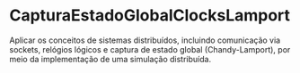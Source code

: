 # CapturaEstadoGlobalClocksLamport
Aplicar os conceitos de sistemas distribuídos, incluindo comunicação via sockets, relógios lógicos e captura de estado global (Chandy-Lamport), por meio da implementação de uma simulação distribuída.
